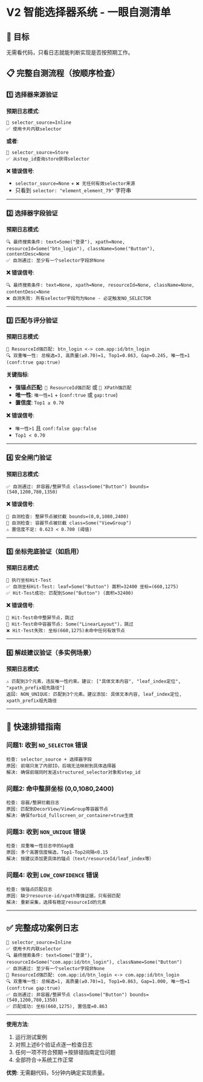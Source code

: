 # V2 智能选择器系统 - 一眼自测清单

## 🎯 目标
无需看代码，只看日志就能判断实现是否按预期工作。

## 📋 完整自测流程（按顺序检查）

### 1️⃣ **选择器来源验证**

**预期日志模式**:
```
🎯 selector_source=Inline
✅ 使用卡片内联selector
```

**或者**:
```  
🎯 selector_source=Store
✅ 从step_id查询store获得selector
```

**❌ 错误信号**:
- `selector_source=None` + `❌ 无任何有效selector来源`
- 只看到 `selector: "element_element_79"` 字符串

---

### 2️⃣ **选择器字段验证**

**预期日志模式**:
```
🔍 最终搜索条件: text=Some("登录"), xpath=None, resourceId=Some("btn_login"), className=Some("Button"), contentDesc=None
✅ 自测通过: 至少有一个selector字段非None
```

**❌ 错误信号**:
```
🔍 最终搜索条件: text=None, xpath=None, resourceId=None, className=None, contentDesc=None  
❌ 自测失败: 所有selector字段均为None - 必定触发NO_SELECTOR
```

---

### 3️⃣ **匹配与评分验证**

**预期日志模式**:
```
🎯 ResourceId强匹配: btn_login <-> com.app:id/btn_login  
🔍 双重唯一性: 总候选=3, 高质量(≥0.70)=1, Top1=0.863, Gap=0.245, 唯一性=1 (conf:true gap:true)
```

**关键指标**:
- **强锚点匹配**: `🎯 ResourceId强匹配` 或 `🎯 XPath强匹配`
- **唯一性**: `唯一性=1` + (`conf:true` 或 `gap:true`)
- **置信度**: `Top1 ≥ 0.70`

**❌ 错误信号**:
- `唯一性>1` 且 `conf:false gap:false`
- `Top1 < 0.70`

---

### 4️⃣ **安全闸门验证**

**预期日志模式**:
```
✅ 自测通过: 非容器/整屏节点 class=Some("Button") bounds=(540,1200,780,1350)
```

**❌ 错误信号**:
```
🚫 自测检查: 整屏节点被拦截 bounds=(0,0,1080,2400)
🚫 自测检查: 容器节点被拦截 class=Some("ViewGroup")
⚠️ 置信度不足: 0.623 < 0.700 (阈值)
```

---

### 5️⃣ **坐标兜底验证（如启用）**

**预期日志模式**:
```
🎯 执行坐标Hit-Test
✅ 自测坐标Hit-Test: leaf=Some("Button") 面积=32400 坐标=(660,1275)
✅ Hit-Test成功: 匹配到Some("Button") (面积=32400)
```

**❌ 错误信号**:
```
🚫 Hit-Test命中整屏节点，跳过
🚫 Hit-Test命中容器节点: Some("LinearLayout")，跳过  
❌ Hit-Test失败: 坐标(660,1275)未命中任何有效节点
```

---

### 6️⃣ **解歧建议验证（多实例场景）**

**预期日志模式**:
```
⚠️ 匹配到3个元素，违反唯一性约束。建议: ["具体文本内容", "leaf_index定位", "xpath_prefix祖先路径"]
返回: NON_UNIQUE: 匹配到3个元素。建议添加: 具体文本内容, leaf_index定位, xpath_prefix祖先路径
```

---

## 🚨 快速排错指南

### **问题1: 收到 `NO_SELECTOR` 错误**
```
检查: selector_source + 选择器字段
原因: 前端只发了内部ID，后端无法映射到具体选择器
解决: 确保前端同时发送structured_selector对象和step_id
```

### **问题2: 命中整屏坐标 (0,0,1080,2400)**  
```
检查: 容器/整屏拦截日志
原因: 匹配到DecorView/ViewGroup等容器节点
解决: 确保forbid_fullscreen_or_container=true生效
```

### **问题3: 收到 `NON_UNIQUE` 错误**
```
检查: 双重唯一性日志中的Gap值
原因: 多个高置信度候选，Top1-Top2间隔<0.15
解决: 按建议添加更具体的锚点（text/resourceId/leaf_index等）
```

### **问题4: 收到 `LOW_CONFIDENCE` 错误**
```
检查: 强锚点匹配日志
原因: 缺少resource-id/xpath等强证据，只有弱匹配
解决: 重新采集，选择有稳定resourceId的元素
```

---

## ✅ 完整成功案例日志

```
🎯 selector_source=Inline
✅ 使用卡片内联selector
🔍 最终搜索条件: text=Some("登录"), resourceId=Some("com.app:id/btn_login"), className=Some("Button")
✅ 自测通过: 至少有一个selector字段非None
🎯 ResourceId强匹配: com.app:id/btn_login <-> com.app:id/btn_login
🔍 双重唯一性: 总候选=1, 高质量(≥0.70)=1, Top1=0.863, Gap=1.000, 唯一性=1 (conf:true gap:true)  
✅ 自测通过: 非容器/整屏节点 class=Some("Button") bounds=(540,1200,780,1350)
✅ 匹配成功: 坐标(660,1275), 置信度=0.863
```

---

**使用方法**: 
1. 运行测试案例
2. 对照上述6个验证点逐一检查日志
3. 任何一项不符合预期→按排错指南定位问题
4. 全部符合→系统工作正常

**优势**: 无需翻代码，5分钟内确定实现质量。